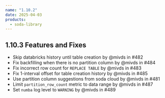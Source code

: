 ```yaml
---
name: "1.10.2"
date: 2025-04-03
products:
  - soda-library
---
```


## 1.10.3 Features and Fixes
* Skip databricks history until table creation by @mivds in #482
* Fix backfilling when there is no partition column by @mivds in #484
* Fix incorrect row count for `REPLACE TABLE` by @mivds in #483
* Fix 1-interval offset for table creation history by @mivds in #485
* Use partition column suggestions from soda cloud by @mivds in #481
* Limit `partition_row_count` metric to data range by @mivds in #487
* Set `numba` log level to `WARNING` by @mivds in #489
